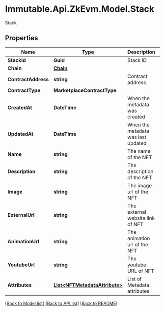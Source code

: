 # Immutable.Api.ZkEvm.Model.Stack
Stack

## Properties

Name | Type | Description | Notes
------------ | ------------- | ------------- | -------------
**StackId** | **Guid** | Stack ID | 
**Chain** | [**Chain**](Chain.md) |  | 
**ContractAddress** | **string** | Contract address | 
**ContractType** | **MarketplaceContractType** |  | 
**CreatedAt** | **DateTime** | When the metadata was created | 
**UpdatedAt** | **DateTime** | When the metadata was last updated | 
**Name** | **string** | The name of the NFT | 
**Description** | **string** | The description of the NFT | 
**Image** | **string** | The image url of the NFT | 
**ExternalUrl** | **string** | The external website link of NFT | 
**AnimationUrl** | **string** | The animation url of the NFT | 
**YoutubeUrl** | **string** | The youtube URL of NFT | 
**Attributes** | [**List&lt;NFTMetadataAttribute&gt;**](NFTMetadataAttribute.md) | List of Metadata attributes | 

[[Back to Model list]](../README.md#documentation-for-models) [[Back to API list]](../README.md#documentation-for-api-endpoints) [[Back to README]](../README.md)

